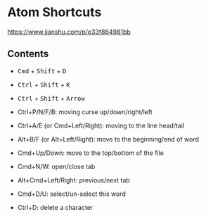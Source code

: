 # Atom Shortcuts

https://www.jianshu.com/p/e33f864981bb

<!-- https://www.rainyleo.com/2016/08/13/快捷键/ -->

## Contents

* <kbd>Cmd</kbd> + <kbd>Shift</kbd> + <kbd>D</kbd>
* <kbd>Ctrl</kbd> + <kbd>Shift</kbd> + <kbd>K</kbd>
* <kbd>Ctrl</kbd> + <kbd>Shift</kbd> + <kbd>Arrow</kbd>

* Ctrl+P/N/F/B: moving curse up/down/right/left
* Ctrl+A/E (or Cmd+Left/Right): moving to the line head/tail
* Alt+B/F (or Alt+Left/Right): move to the beginning/end of word
* Cmd+Up/Down: move to the top/bottom of the file

* Cmd+N/W: open/close tab
* Alt+Cmd+Left/Right: previous/next tab
* Cmd+D/U: select/un-select this word

* Ctrl+D: delete a character
